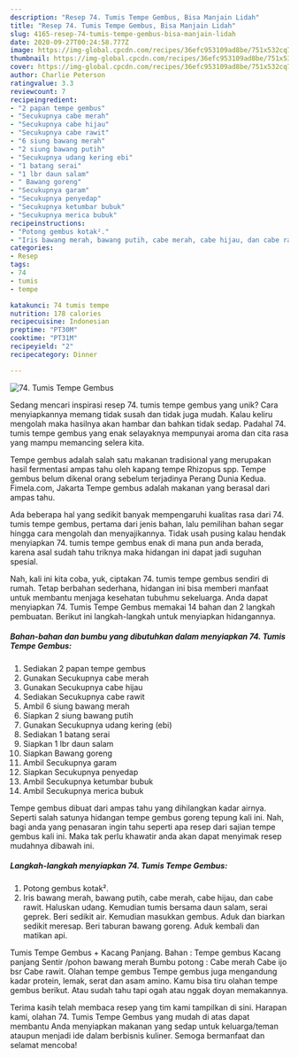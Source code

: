 ```yaml
---
description: "Resep 74. Tumis Tempe Gembus, Bisa Manjain Lidah"
title: "Resep 74. Tumis Tempe Gembus, Bisa Manjain Lidah"
slug: 4165-resep-74-tumis-tempe-gembus-bisa-manjain-lidah
date: 2020-09-27T00:24:58.777Z
image: https://img-global.cpcdn.com/recipes/36efc953109ad8be/751x532cq70/74-tumis-tempe-gembus-foto-resep-utama.jpg
thumbnail: https://img-global.cpcdn.com/recipes/36efc953109ad8be/751x532cq70/74-tumis-tempe-gembus-foto-resep-utama.jpg
cover: https://img-global.cpcdn.com/recipes/36efc953109ad8be/751x532cq70/74-tumis-tempe-gembus-foto-resep-utama.jpg
author: Charlie Peterson
ratingvalue: 3.3
reviewcount: 7
recipeingredient:
- "2 papan tempe gembus"
- "Secukupnya cabe merah"
- "Secukupnya cabe hijau"
- "Secukupnya cabe rawit"
- "6 siung bawang merah"
- "2 siung bawang putih"
- "Secukupnya udang kering ebi"
- "1 batang serai"
- "1 lbr daun salam"
- " Bawang goreng"
- "Secukupnya garam"
- "Secukupnya penyedap"
- "Secukupnya ketumbar bubuk"
- "Secukupnya merica bubuk"
recipeinstructions:
- "Potong gembus kotak²."
- "Iris bawang merah, bawang putih, cabe merah, cabe hijau, dan cabe rawit. Haluskan udang. Kemudian tumis bersama daun salam, serai geprek. Beri sedikit air. Kemudian masukkan gembus. Aduk dan biarkan sedikit meresap. Beri taburan bawang goreng. Aduk kembali dan matikan api."
categories:
- Resep
tags:
- 74
- tumis
- tempe

katakunci: 74 tumis tempe 
nutrition: 178 calories
recipecuisine: Indonesian
preptime: "PT30M"
cooktime: "PT31M"
recipeyield: "2"
recipecategory: Dinner

---
```



![74. Tumis Tempe Gembus](https://img-global.cpcdn.com/recipes/36efc953109ad8be/751x532cq70/74-tumis-tempe-gembus-foto-resep-utama.jpg)

Sedang mencari inspirasi resep 74. tumis tempe gembus yang unik? Cara menyiapkannya memang tidak susah dan tidak juga mudah. Kalau keliru mengolah maka hasilnya akan hambar dan bahkan tidak sedap. Padahal 74. tumis tempe gembus yang enak selayaknya mempunyai aroma dan cita rasa yang mampu memancing selera kita.

Tempe gembus adalah salah satu makanan tradisional yang merupakan hasil fermentasi ampas tahu oleh kapang tempe Rhizopus spp. Tempe gembus belum dikenal orang sebelum terjadinya Perang Dunia Kedua. Fimela.com, Jakarta Tempe gembus adalah makanan yang berasal dari ampas tahu.

Ada beberapa hal yang sedikit banyak mempengaruhi kualitas rasa dari 74. tumis tempe gembus, pertama dari jenis bahan, lalu pemilihan bahan segar hingga cara mengolah dan menyajikannya. Tidak usah pusing kalau hendak menyiapkan 74. tumis tempe gembus enak di mana pun anda berada, karena asal sudah tahu triknya maka hidangan ini dapat jadi suguhan spesial.


Nah, kali ini kita coba, yuk, ciptakan 74. tumis tempe gembus sendiri di rumah. Tetap berbahan sederhana, hidangan ini bisa memberi manfaat untuk membantu menjaga kesehatan tubuhmu sekeluarga. Anda dapat menyiapkan 74. Tumis Tempe Gembus memakai 14 bahan dan 2 langkah pembuatan. Berikut ini langkah-langkah untuk menyiapkan hidangannya.

<!--inarticleads1-->

##### Bahan-bahan dan bumbu yang dibutuhkan dalam menyiapkan 74. Tumis Tempe Gembus:

1. Sediakan 2 papan tempe gembus
1. Gunakan Secukupnya cabe merah
1. Gunakan Secukupnya cabe hijau
1. Sediakan Secukupnya cabe rawit
1. Ambil 6 siung bawang merah
1. Siapkan 2 siung bawang putih
1. Gunakan Secukupnya udang kering (ebi)
1. Sediakan 1 batang serai
1. Siapkan 1 lbr daun salam
1. Siapkan  Bawang goreng
1. Ambil Secukupnya garam
1. Siapkan Secukupnya penyedap
1. Ambil Secukupnya ketumbar bubuk
1. Ambil Secukupnya merica bubuk


Tempe gembus dibuat dari ampas tahu yang dihilangkan kadar airnya. Seperti salah satunya hidangan tempe gembus goreng tepung kali ini. Nah, bagi anda yang penasaran ingin tahu seperti apa resep dari sajian tempe gembus kali ini. Maka tak perlu khawatir anda akan dapat menyimak resep mudahnya dibawah ini. 

<!--inarticleads2-->

##### Langkah-langkah menyiapkan 74. Tumis Tempe Gembus:

1. Potong gembus kotak².
1. Iris bawang merah, bawang putih, cabe merah, cabe hijau, dan cabe rawit. Haluskan udang. Kemudian tumis bersama daun salam, serai geprek. Beri sedikit air. Kemudian masukkan gembus. Aduk dan biarkan sedikit meresap. Beri taburan bawang goreng. Aduk kembali dan matikan api.


Tumis Tempe Gembus + Kacang Panjang. Bahan : Tempe gembus Kacang panjang Sentir /pohon bawang merah Bumbu potong : Cabe merah Cabe ijo bsr Cabe rawit. Olahan tempe gembus Tempe gembus juga mengandung kadar protein, lemak, serat dan asam amino. Kamu bisa tiru olahan tempe gembus berikut. Atau sudah tahu tapi ogah atau nggak doyan memakannya. 

Terima kasih telah membaca resep yang tim kami tampilkan di sini. Harapan kami, olahan 74. Tumis Tempe Gembus yang mudah di atas dapat membantu Anda menyiapkan makanan yang sedap untuk keluarga/teman ataupun menjadi ide dalam berbisnis kuliner. Semoga bermanfaat dan selamat mencoba!

